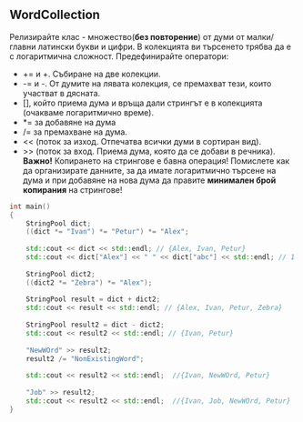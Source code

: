 ## **WordCollection**  
 Релизирайте клас - множество(**без повторение**) от думи от малки/главни латински букви и цифри. В колекцията ви търсенето трябва да е с логаритмична сложност.
 Предефинирайте оператори:
 
- += и +. Събиране на две колекции.
- -= и -. От думите на лявата колекция, се премахват тези, които участват в дясната.
- [], който приема дума и връща дали стрингът е в колекцията (очакваме логаритмично време).
- *= за добавяне на дума
- /= за премахване на дума.
- << (поток за изход. Отпечатва всички думи в сортиран вид).
- \>\> (поток за вход. Приема думa, която да се добави в речника).
**Важно!** Копирането на стрингове е бавна операция! Помислете как да организирате данните, за да имате логаритмично търсене на дума и при добавяне на нова дума да правите **минимален брой копирания** на стрингове!

```c++
int main()
{
	StringPool dict;  
	((dict *= "Ivan") *= "Petur") *= "Alex";  
  
	std::cout << dict << std::endl; // {Alex, Ivan, Petur}
	std::cout << dict["Alex"] << " " << dict["abc"] << std::endl; // 1 0
  
	StringPool dict2;
	((dict2 *= "Zebra") *= "Alex");
  
	StringPool result = dict + dict2;
	std::cout << result << std::endl; // {Alex, Ivan, Petur, Zebra}
  
	StringPool result2 = dict - dict2;
	std::cout << result2 << std::endl; // {Ivan, Petur}
  
	"NewWOrd" >> result2;
	result2 /= "NonExistingWord";
  
	std::cout << result2 << std::endl;  //{Ivan, NewWOrd, Petur}
  
	"Job" >> result2; 
	std::cout << result2 << std::endl;  //{Ivan, Job, NewWOrd, Petur}
}
